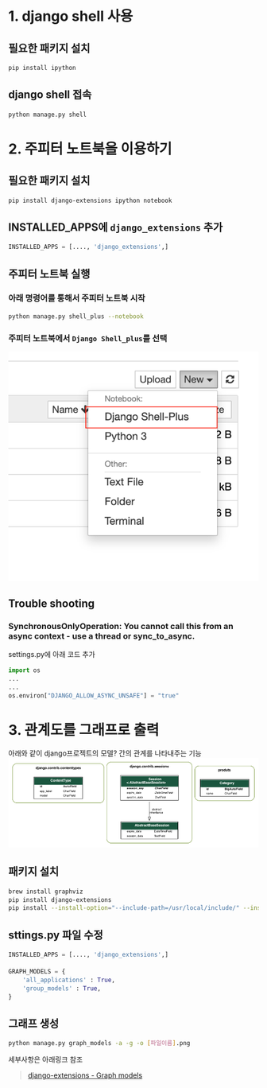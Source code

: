 # 1. django shell 사용
## 필요한 패키지 설치
```bash
pip install ipython
```
## django shell 접속
 ```bash
 python manage.py shell
 ```


# 2. 주피터 노트북을 이용하기
## 필요한 패키지 설치
```bash
pip install django-extensions ipython notebook
```

## INSTALLED_APPS에  `django_extensions` 추가
```python
INSTALLED_APPS = [...., 'django_extensions',]
```

## 주피터 노트북 실행

### 아래 명령어를 통해서 주피터 노트북 시작
```bash
python manage.py shell_plus --notebook
```

### 주피터 노트북에서 `Django Shell_plus`를 선택
![useful_packages_1.png](./images/useful_packages_1.png)

## Trouble shooting
### SynchronousOnlyOperation: You cannot call this from an async context - use a thread or sync_to_async.
settings.py에 아래 코드 추가
```python
import os
...
...
os.environ["DJANGO_ALLOW_ASYNC_UNSAFE"] = "true"
```

# 3. 관계도를 그래프로 출력
아래와 같이 django프로젝트의 모델? 간의 관계를 나타내주는 기능
![useful_packages_2.png](./images/useful_packages_2.png)

## 패키지 설치
```bash
brew install graphviz
pip install django-extensions
pip install --install-option="--include-path=/usr/local/include/" --install-option="--libary-path=/usr/local/lib/" pygraphviz
```

## sttings.py 파일 수정
```python
INSTALLED_APPS = [...., 'django_extensions',]

GRAPH_MODELS = {
    'all_applications' : True,
    'group_models' : True,
}
```

## 그래프 생성
```bash
python manage.py graph_models -a -g -o [파일이름].png
```
세부사항은 아래링크 참조
>[django-extensions - Graph models](https://django-extensions.readthedocs.io/en/latest/graph_models.html)